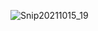 








![Snip20211015_19](https://user-images.githubusercontent.com/92096822/137460786-0030d649-6b21-4bea-8400-f3f432ca07c0.png)
